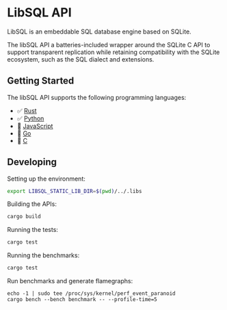 # LibSQL API

LibSQL is an embeddable SQL database engine based on SQLite.

The libSQL API a batteries-included wrapper around the SQLite C API to support transparent replication while retaining compatibility with the SQLite ecosystem, such as the SQL dialect and extensions.

## Getting Started

The libSQL API supports the following programming languages:

* ✅ [Rust](core) 
* ✅ [Python](bindings/python)
* 👷 [JavaScript](bindings/js)
* 👷 [Go](bindings/go)
* 👷 [C](bindings/c)

## Developing

Setting up the environment:

```sh
export LIBSQL_STATIC_LIB_DIR=$(pwd)/../.libs
```

Building the APIs:

```sh
cargo build
```

Running the tests:

```sh
cargo test
```

Running the benchmarks:

```sh
cargo test
```

Run benchmarks and generate flamegraphs:

```console
echo -1 | sudo tee /proc/sys/kernel/perf_event_paranoid
cargo bench --bench benchmark -- --profile-time=5
```

